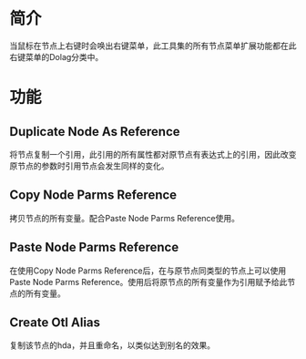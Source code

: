 # 简介
当鼠标在节点上右键时会唤出右键菜单，此工具集的所有节点菜单扩展功能都在此右键菜单的Dolag分类中。
# 功能
## Duplicate Node As Reference
将节点复制一个引用，此引用的所有属性都对原节点有表达式上的引用，因此改变原节点的参数时引用节点会发生同样的变化。
## Copy Node Parms Reference
拷贝节点的所有变量。配合Paste Node Parms Reference使用。
## Paste Node Parms Reference
在使用Copy Node Parms Reference后，在与原节点同类型的节点上可以使用Paste Node Parms Reference。使用后将原节点的所有变量作为引用赋予给此节点的所有变量。
## Create Otl Alias
复制该节点的hda，并且重命名，以类似达到别名的效果。